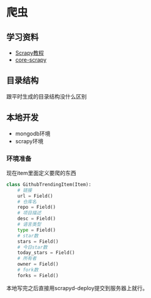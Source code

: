 # 爬虫

## 学习资料
* [Scrapy教程](http://scrapy-cookbook.readthedocs.io/zh_CN/latest/scrapy-01.html)
* [core-scrapy](https://github.com/yidao620c/core-scrapy)

## 目录结构
跟平时生成的目录结构没什么区别

## 本地开发
* mongodb环境
* scrapy环境



### 环境准备


现在item里面定义要爬的东西
```python
class GithubTrendingItem(Item):
    # 链接
    url = Field()
    # 仓库名
    repo = Field()
    # 项目描述
    desc = Field()
    # 语言类型
    type = Field()
    # star数
    stars = Field()
    # 今日star数
    today_stars = Field()
    # 所有者
    owner = Field()
    # fork数
    forks = Field()
```


本地写完之后直接用scrapyd-deploy提交到服务器上就行。


